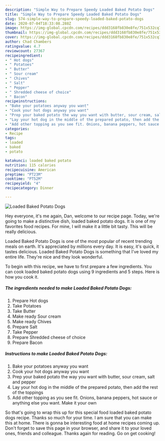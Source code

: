 ```yaml
---
description: "Simple Way to Prepare Speedy Loaded Baked Potato Dogs"
title: "Simple Way to Prepare Speedy Loaded Baked Potato Dogs"
slug: 574-simple-way-to-prepare-speedy-loaded-baked-potato-dogs
date: 2020-07-04T18:33:08.288Z
image: https://img-global.cpcdn.com/recipes/ddd3168fb830e8fe/751x532cq70/loaded-baked-potato-dogs-recipe-main-photo.jpg
thumbnail: https://img-global.cpcdn.com/recipes/ddd3168fb830e8fe/751x532cq70/loaded-baked-potato-dogs-recipe-main-photo.jpg
cover: https://img-global.cpcdn.com/recipes/ddd3168fb830e8fe/751x532cq70/loaded-baked-potato-dogs-recipe-main-photo.jpg
author: Chad Chambers
ratingvalue: 4.7
reviewcount: 27367
recipeingredient:
- " Hot dogs"
- " Potatoes"
- " Butter"
- " Sour cream"
- " Chives"
- " Salt"
- " Pepper"
- " Shredded cheese of choice"
- " Bacon"
recipeinstructions:
- "Bake your potatoes anyway you want"
- "Cook your hot dogs anyway you want"
- "Prep your baked potato the way you want with butter, sour cream, salt and pepper"
- "Lay your hot dog in the middle of the prepared potato, then add the rest of the toppings"
- "Add other topping as you see fit. Onions, banana peppers, hot sauce or anything else you want. Make it your own"
categories:
- Recipe
tags:
- loaded
- baked
- potato

katakunci: loaded baked potato 
nutrition: 115 calories
recipecuisine: American
preptime: "PT23M"
cooktime: "PT52M"
recipeyield: "4"
recipecategory: Dinner

---
```



![Loaded Baked Potato Dogs](https://img-global.cpcdn.com/recipes/ddd3168fb830e8fe/751x532cq70/loaded-baked-potato-dogs-recipe-main-photo.jpg)

Hey everyone, it's me again, Dan, welcome to our recipe page. Today, we're going to make a distinctive dish, loaded baked potato dogs. It is one of my favorites food recipes. For mine, I will make it a little bit tasty. This will be really delicious.



Loaded Baked Potato Dogs is one of the most popular of recent trending meals on earth. It's appreciated by millions every day. It is easy, it's quick, it tastes delicious. Loaded Baked Potato Dogs is something that I've loved my entire life. They're nice and they look wonderful.


To begin with this recipe, we have to first prepare a few ingredients. You can cook loaded baked potato dogs using 9 ingredients and 5 steps. Here is how you cook it.

<!--inarticleads1-->

##### The ingredients needed to make Loaded Baked Potato Dogs:

1. Prepare  Hot dogs
1. Take  Potatoes
1. Take  Butter
1. Make ready  Sour cream
1. Make ready  Chives
1. Prepare  Salt
1. Take  Pepper
1. Prepare  Shredded cheese of choice
1. Prepare  Bacon




<!--inarticleads2-->

##### Instructions to make Loaded Baked Potato Dogs:

1. Bake your potatoes anyway you want
1. Cook your hot dogs anyway you want
1. Prep your baked potato the way you want with butter, sour cream, salt and pepper
1. Lay your hot dog in the middle of the prepared potato, then add the rest of the toppings
1. Add other topping as you see fit. Onions, banana peppers, hot sauce or anything else you want. Make it your own




So that's going to wrap this up for this special food loaded baked potato dogs recipe. Thanks so much for your time. I am sure that you can make this at home. There is gonna be interesting food at home recipes coming up. Don't forget to save this page in your browser, and share it to your loved ones, friends and colleague. Thanks again for reading. Go on get cooking!
